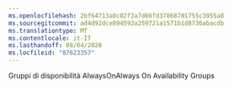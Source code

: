 ```yaml
---
ms.openlocfilehash: 2bf64713a8c02f2a7d66fd37868701755c3955a8
ms.sourcegitcommit: ad4d92dce894592a259721a1571b1d8736abacdb
ms.translationtype: MT
ms.contentlocale: it-IT
ms.lasthandoff: 08/04/2020
ms.locfileid: "87623357"
---
```

<span data-ttu-id="4b89a-101">Gruppi di disponibilità AlwaysOn</span><span class="sxs-lookup"><span data-stu-id="4b89a-101">Always On Availability Groups</span></span>
